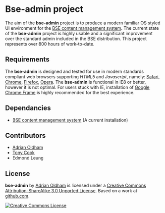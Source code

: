 # Bse-admin project

The aim of the **bse-admin** project is to produce a modern familiar OS styled UI environment for the [BSE content management system](http://github.com/tonycoz/bse). The current state of the **bse-admin** project is highly usable and a significant improvement over the standard admin included in the BSE distribution.  This project represents over 800 hours of work-to-date.

## Requirements

The **bse-admin** is designed and tested for use in modern standards compliant web browsers supporting _HTML5_ and _Javascript_, namely: [Safari](http://www.apple.com/safari), [Chrome](http://www.google.com/chrome), [Firefox](http://www.firefox.com/), [Opera](http://www.opera.com/). The **bse-admin** is functional in IE8 or better, however it is not optimal. For users stuck with IE, installation of [Google Chrome Frame](http://code.google.com/chrome/chromeframe/) is highly recommended for the best experience.

## Dependancies

* [BSE content management system](http://github.com/tonycoz/bse) (A current installation)


## Contributors

* [Adrian Oldham](http://github.com/adrianoldham)
* [Tony Cook](http://github.com/tonycoz)
* Edmond Leung

## License

**bse-admin** by [Adrian Oldham](http://www.adrianoldham.com.au/) is licensed under a [Creative Commons Attribution-ShareAlike 3.0 Unported License](http://creativecommons.org/licenses/by-sa/3.0/). Based on a work at [github.com](http://github.com/adrianoldham/bse-admin).

[![Creative Commons License](http://i.creativecommons.org/l/by-sa/3.0/88x31.png)](http://creativecommons.org/licenses/by-sa/3.0/)